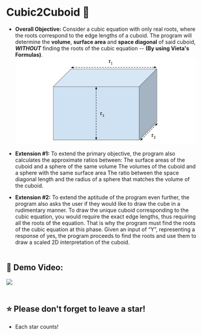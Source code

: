 # Cubic2Cuboid <icon>&#129482;</icon>
- **Overall Objective:** Consider a cubic equation with only real roots, where the roots correspond to the edge lengths of a cuboid. The program will determine the **volume**, **surface area** and **space diagonal** of said cuboid, **_WITHOUT_** finding the roots of the cubic equation -- **(By using Vieta's Formulas)**.
![](/media/cuboid_diagram_.jpg)

- **Extension #1:** To extend the primary objective, the program also calculates the approximate ratios between:
The surface areas of the cuboid and a sphere of the same volume
The volumes of the cuboid and a sphere with the same surface area
The ratio between the space diagonal length and the radius of a sphere that matches the volume of the cuboid.
- **Extension #2:** To extend the aptitude of the program even further, the program also asks the user if they would like to draw the cube in a rudimentary manner. To draw the unique cuboid corresponding to the cubic equation, you would require the exact edge lengths, thus requiring all the roots of the equation. That is why the program must find the roots of the cubic equation at this phase. Given an input of “Y”, representing a response of yes, the program proceeds to find the roots and use them to draw a scaled 2D interpretation of the cuboid.
<br><br>
## &#127909; Demo Video:
![](/media/program_demo.gif)
<br><br>
## &#11088; Please don't forget to leave a star!
- Each star counts!
